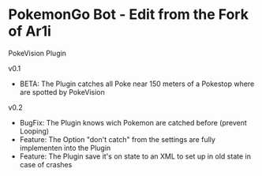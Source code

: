 

# PokemonGo Bot - Edit from the Fork of Ar1i

PokeVision Plugin

v0.1
 - BETA: The Plugin catches all Poke near 150 meters of a Pokestop where are spotted by PokeVision
 
v0.2
 - BugFix: The Plugin knows wich Pokemon are catched before (prevent Looping)
 - Feature: The Option "don't catch" from the settings are fully implementen into the Plugin
 - Feature: The Plugin save it's on state to an XML to set up in old state in case of crashes



